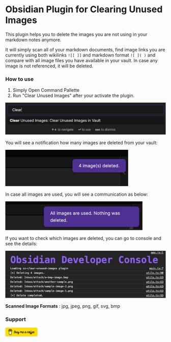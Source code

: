 # Obsidian Plugin for Clearing Unused Images

This plugin helps you to delete the images you are not using in your markdown notes anymore. 

It will simply scan all of your markdown documents, find image links you are currently using both wikilinks `![[ ]]` and markdown format `![ ]( )` and compare with all image files you have available in your vault. In case any image is not referenced, it will be deleted.

### How to use

1. Simply Open Command Pallette
2. Run "Clear Unused Images" after your activate the plugin.

<img src="./images/Clear-Command.png">

You will see a notification how many images are deleted from your vault:

<img src="./images/images-deleted.png">

In case all images are used, you will see a communication as below:

<img src="./images/nothing-deleted.png">

If you want to check which images are deleted, you can go to console and see the details:

<img src="./images/deleted-images.png">

**Scanned Image Formats** : jpg, jpeg, png, gif, svg, bmp

### Support

<a href="https://www.buymeacoffee.com/ozante">
    <img src='/images/Buy-me-coffee.svg' width="20%" height="auto" />
</a>
